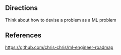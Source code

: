 ## Directions

Think about how to devise a problem as a ML problem

## References
https://github.com/chris-chris/ml-engineer-roadmap